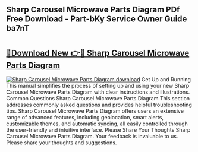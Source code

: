 ## Sharp Carousel Microwave Parts Diagram PDf Free Download - Part-bKy Service Owner Guide ba7nT

# <h2><a href="http://dfj4jqv.blite.top/?on=Sharp+Carousel+Microwave+Parts+Diagram">🔗Download New 👉🔴 Sharp Carousel Microwave Parts Diagram</a></h2>

[![Sharp Carousel Microwave Parts Diagram download](https://i.imgur.com/lujVjoI.png)](http://dfj4jqv.blite.top/?on=Sharp+Carousel+Microwave+Parts+Diagram)
Get Up and Running This manual simplifies the process of setting up and using your new Sharp Carousel Microwave Parts Diagram with clear instructions and illustrations. Common Questions Sharp Carousel Microwave Parts Diagram This section addresses commonly asked questions and provides helpful troubleshooting tips. Sharp Carousel Microwave Parts Diagram offers users an extensive range of advanced features, including geolocation, smart alerts, customizable themes, and automatic syncing, all easily controlled through the user-friendly and intuitive interface. Please Share Your Thoughts Sharp Carousel Microwave Parts Diagram. Your feedback is invaluable to us. Please share your thoughts and suggestions.
